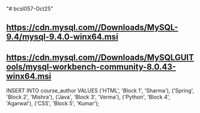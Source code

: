 "# bcsl057-Oct25" 
## https://cdn.mysql.com//Downloads/MySQL-9.4/mysql-9.4.0-winx64.msi
## https://cdn.mysql.com//Downloads/MySQLGUITools/mysql-workbench-community-8.0.43-winx64.msi

INSERT INTO course_author VALUES
('HTML', 'Block 1', 'Sharma'),
('Spring', 'Block 2', 'Mishra'),
('Java', 'Block 3', 'Verma'),
('Python', 'Block 4', 'Agarwal'),
('CSS', 'Block 5', 'Kumar');
